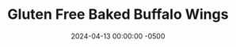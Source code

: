 ---
layout: post
title:  "Gluten Free Baked Buffalo Wings"
date:   2024-04-13 00:00:00 -0500
categories:
- Recipes
- Chicken
permalink: /recipes/chicken-wings
image: /assets/Food/Chicken/Wings/wings-cover.jpg
ing: wings-ing
facts: wings-facts
Prep: 20
Rest: 
Cook: 90
Source1: https://www.instagram.com/p/CZ2C_FdJbQ3/
Source2: 
whisk: https://s.samsungfood.com/uWUGK
tags: 
- chicken wings
- gluten free
- hot sauce
- franks
- frank's
- louisiana
- cayenne
Description: Wings are a great food to have for a party, but they're typically the furthest thing from healthy.  This recipe avoids any sort of unhealthy breading and deep frying, and instead relies of baking them for a simple and crispy dinner.  4 lbs of wings yielded me 10 full wings (20 halves), enough for an appetizer with a gathering of friends.  Any storebought hot sauce with just vinegar, peppers, and salt works great, or use my <a href="hot-sauce">Red Jalapeno Louisiana Hot Sauce</a> recipe
Instructions: 
- I had a 4 lb pack of wings, which contained 10 full pieces.  Cut each wing into 2 halves, the drumette and the wingette. Start by cutting down the center, then use your hands to snap the joint in half, and finish by cutting through the rest of the meat. Here's a photo with a diagram of a chicken wing for reference<br><br>
- <center><img src="/assets/Food/Chicken/Wings/wings-1.jpg" alt="" class="instruction-image"></center><br>

- Transfer wings to 2 parchment lined baking sheets. For about 4 lbs of meat, I had 10 total full wings, so 20 halves. The serving size is marked down as 20 servings then, 1 for each wing. Generously sprinkle just the tops of the wings with salt and pepper<br><br>
- <center><img src="/assets/Food/Chicken/Wings/wings-2.jpg" alt="" class="instruction-image"></center><br>

- Bake the wings for 45 minutes in a preheated 250F oven. The low temperature helps dry out the wings and melt away extra fat. Note that they are NOT fully cooked here; do not consume<br><br>

- Increase the oven temperature to 425F, and bake for an additional 45 minutes, or until the wings are crispy and a golden pale brown. Remove from the oven, and let rest for 5 minutes<br><br>
- <center><img src="/assets/Food/Chicken/Wings/wings-4.jpg" alt="" class="instruction-image"></center><br>

- Meanwhile, to a large bowl, add your hot sauce, where here I used my <a href="hot-sauce">Red Jalepeno Louisiana Hot Sauce</a>. Optionally, add some more cayenne if you like it a little spicier. Toss the wings in the sauce, and serve
- <center><img src="/assets/Food/Chicken/Wings/wings-5.jpg" alt="" class="instruction-image"></center>
---
